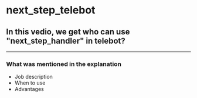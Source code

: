 # next_step_telebot

## In this vedio, we get who can use "next_step_handler" in telebot?
------------------------------
### What was mentioned in the explanation
- Job description
- When to use
- Advantages
